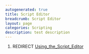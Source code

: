 ```yaml
---
autogenerated: true
title: Script Editor
breadcrumb: Script Editor
layout: page
categories: Scripting
description: test description
---
```


1.  REDIRECT [Using\_the\_Script\_Editor](Using_the_Script_Editor "wikilink")


